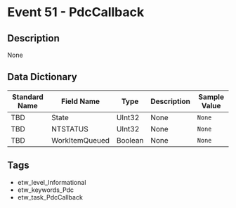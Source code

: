 # Event 51 - PdcCallback

## Description
None

## Data Dictionary
|Standard Name|Field Name|Type|Description|Sample Value|
|---|---|---|---|---|
|TBD|State|UInt32|None|`None`|
|TBD|NTSTATUS|UInt32|None|`None`|
|TBD|WorkItemQueued|Boolean|None|`None`|

## Tags
* etw_level_Informational
* etw_keywords_Pdc
* etw_task_PdcCallback
